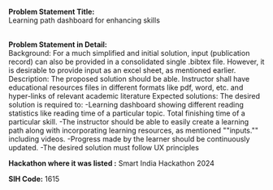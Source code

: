 **Problem Statement Title:**<br>
Learning path dashboard for enhancing skills
<br><br>

**Problem Statement in Detail:**<br>
Background: For a much simplified and initial solution, input (publication record) can also be provided in a consolidated single .bibtex file. However, it is desirable to provide input as an excel sheet, as mentioned earlier. Description: The proposed solution should be able. Instructor shall have educational resources files in different formats like pdf, word, etc. and hyper-links of relevant academic literature Expected solutions: The desired solution is required to: -Learning dashboard showing different reading statistics like reading time of a particular topic. Total finishing time of a particular skill. -The instructor should be able to easily create a learning path along with incorporating learning resources, as mentioned ""inputs."" including videos. -Progress made by the learner should be continuously updated. -The desired solution must follow UX principles

**Hackathon where it was listed :** Smart India Hackathon 2024 <br>

**SIH Code:** 1615
